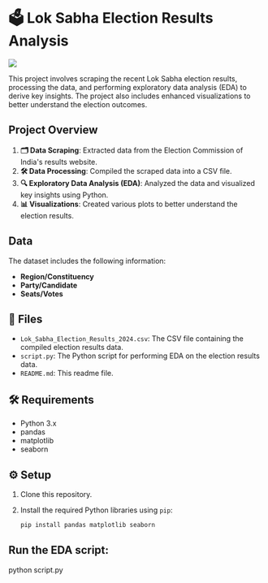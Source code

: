 # 🗳️ Lok Sabha Election Results Analysis

![](https://images.cnbctv18.com/uploads/2024/03/lok-sabha-election-2024-1019x573.jpg)

This project involves scraping the recent Lok Sabha election results, processing the data, and performing exploratory data analysis (EDA) to derive key insights. The project also includes enhanced visualizations to better understand the election outcomes.

## Project Overview

1. **🗂️ Data Scraping**: Extracted data from the Election Commission of India's results website.
2. **🛠️ Data Processing**: Compiled the scraped data into a CSV file.
3. **🔍 Exploratory Data Analysis (EDA)**: Analyzed the data and visualized key insights using Python.
4. **📊 Visualizations**: Created various plots to better understand the election results.

## Data

The dataset includes the following information:
- **Region/Constituency**
- **Party/Candidate**
- **Seats/Votes**

## 📁 Files

- `Lok_Sabha_Election_Results_2024.csv`: The CSV file containing the compiled election results data.
- `script.py`: The Python script for performing EDA on the election results data.
- `README.md`: This readme file.

## 🛠️ Requirements

- Python 3.x
- pandas
- matplotlib
- seaborn

## ⚙️ Setup

1. Clone this repository.
2. Install the required Python libraries using `pip`:

   ```bash
   pip install pandas matplotlib seaborn

## Run the EDA script:
python script.py

